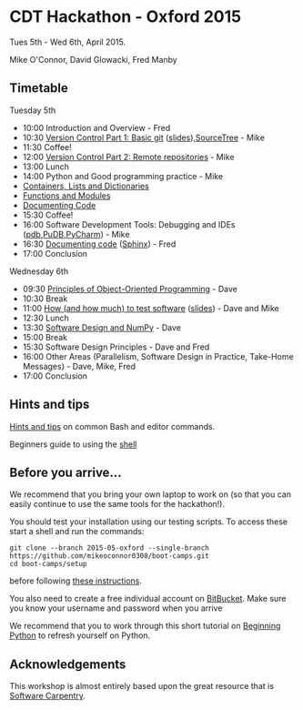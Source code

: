 # CDT Hackathon - Oxford 2015

Tues 5th - Wed 6th, April 2015.

Mike O'Connor, David Glowacki, Fred Manby

## Timetable

Tuesday 5th

* 10:00 Introduction and Overview - Fred
* 10:30 [Version Control Part 1: Basic git](version-control/ReadMeSession1.md) ([slides](http://karthik.github.io/git_intro/#/slide-title)),[SourceTree](http://www.sourcetreeapp.com/) - Mike
* 11:30 Coffee!
* 12:00 [Version Control Part 2: Remote repositories](version-control/ReadMeSession2.md) - Mike
* 13:00 Lunch
* 14:00 Python and Good programming practice - Mike
 * [Containers, Lists and Dictionaries](Python/1_lists_and_dictionaries.md)
 * [Functions and Modules](Python/2_functions_and_modules.md)
 * [Documenting Code](Python/3_documenting_code.md)
* 15:30 Coffee!
* 16:00 Software Development Tools: Debugging and IDEs ([pdb](https://docs.python.org/2/library/pdb.html),[PuDB](https://docs.python.org/2/library/pdb.html),[PyCharm](https://www.jetbrains.com/pycharm/)) - Mike
* 16:30 [Documenting code](Python/3_documenting_code.md) ([Sphinx](sphinx-doc.org)) - Fred
* 17:00 Conclusion 

Wednesday 6th

* 09:30 [Principles of Object-Oriented Programming](Python/4_object_orientation.md) - Dave
* 10:30 Break
* 11:00 [How (and how much) to test software](testing/README.md) ([slides](testing/Testing.ppt)) - Dave and Mike
* 12:30 Lunch
* 13:30 [Software Design and NumPy](Python/5_numpy.md) - Dave
* 15:00 Break
* 15:30 Software Design Principles - Dave and Fred
* 16:00 Other Areas (Parallelism, Software Design in Practice, Take-Home Messages) - Dave, Mike, Fred
* 17:00 Conclusion

## Hints and tips

[Hints and tips](HintsAndTips.md) on common Bash and editor commands.

Beginners guide to using the [shell](shell/README.md)
## Before you arrive...

We recommend that you bring your own laptop to work on (so 
that you can easily continue to use the same tools for the hackathon!).

You should test your installation using our testing scripts. To access these start a shell and run the 
commands:

    git clone --branch 2015-05-oxford --single-branch  https://github.com/mikeoconnor0308/boot-camps.git
    cd boot-camps/setup

before following [these instructions](setup/README.md).

You also need to create a free individual account on 
[BitBucket](https://bitbucket.org/account/signup/). Make sure 
you know your username and password when you arrive

We recommend that you to work through this short tutorial on 
[Beginning Python](http://chryswoods.com/beginning_python) to refresh yourself on Python. 

## Acknowledgements 

This workshop is almost entirely based upon the great resource that is [Software Carpentry](https://software-carpentry.org/).
